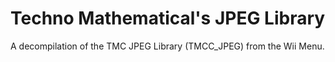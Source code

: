 Techno Mathematical's JPEG Library
==================================
A decompilation of the TMC JPEG Library (TMCC_JPEG) from the Wii Menu.


